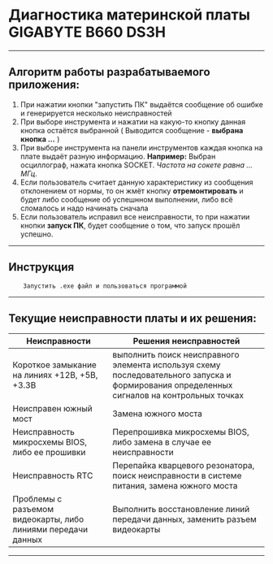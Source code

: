 # Диагностика материнской платы GIGABYTE B660 DS3H
---
## Алгоритм работы разрабатываемого приложения:
1. При нажатии кнопки "запустить ПК" выдаётся сообщение об ошибке и генерируется несколько неисправностей
2. При выборе инструмента и нажатии на какую-то кнопку данная кнопка остаётся выбранной ( Выводится сообщение - __выбрана кнопка ...__ )
3. При выборе инструмента на панели инструментов каждая кнопка на плате выдаёт разную информацию. 
        __Например:__ Выбран осциллограф, нажата кнопка SOCKET. _Частота на сокете равна ... МГц_.
4. Если пользователь считает данную характеристику из сообщения отклонением от нормы, то он жмёт кнопку __отремонтировать__ и будет либо сообщение об успешнном выполнении, либо всё сломалось и надо начинать сначала
5. Если пользователь исправил все неисправности, то при нажатии кнопки __запуск ПК__, будет сообщение о том, что запуск прошёл успешно.
---
## Инструкция

        Запустить .exe файл и пользоваться программой

---
## Текущие неисправности платы и их решения:
|Неисправности                                               |Решения неисправностей   |      
|---                                                         |---|
|Короткое замыкание на линиях +12В, +5В, +3.3В               |выполнить поиск неисправного элемента используя схему последовательного запуска и формирования определенных сигналов на контрольных точках|
|Неисправен южный мост                                       |Замена южного моста|
|Неисправность микросхемы BIOS, либо ее прошивки             |Перепрошивка микросхемы BIOS, либо замена в случае ее неисправности   |
|Неисправность RTC                                           |Перепайка кварцевого резонатора, поиск неисправности в системе питания, замена южного моста   |
|Проблемы с разъемом видеокарты, либо линиями передачи данных|Выполнить восстановление линий передачи данных, заменить разъем видеокарты   |
---